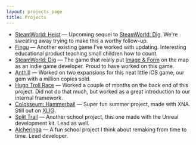 ```yaml
---
layout: projects_page
title: Projects
---
```


- [SteamWorld: Heist](http://steamworldgames.com/heist/) — Upcoming sequel to [SteamWorld: Dig](http://steamworldgames.com/dig/). We're sweating away trying to make this a worthy follow-up.
- [Fingu](http://ipkl.gu.se/english/Research/research_projects/codac/fingu) — Another existing game I've worked with updating. Interesting educational product teaching small children how to count.
- [SteamWorld: Dig](http://steamworldgames.com/dig/) — The game that really put [Image & Form](http://www.imageform.se) on the map as an indie game developer. Proud to have worked on this game.
- [Anthill](http://anthillgame.com/) — Worked on two expansions for this neat little iOS game, our gem with a million copies sold.
- [Hugo Troll Race](http://en.wikipedia.org/wiki/Hugo_Troll_Race) — Worked a couple of months on the back end of this project. Did not do that much, but worked as a great introduction to our internal framework.
- [Colosseum: Hammerball](http://marketplace.xbox.com/en-US/Product/Colosseum-Hammerball/66acd000-77fe-1000-9115-d8025855032c) — Super fun summer project, made with XNA. Still out on [XLIG](http://en.wikipedia.org/wiki/Xbox_Live_Indie_Games).
- [Split Trail](https://www.youtube.com/watch?v=3_6xE0_5rQc) — Another school project, this one made with the Unreal development kit. Lead as well.
- [Alcheringa](https://www.youtube.com/watch?v=uq38Byuvdeg) — A fun school project I think about remaking from time to time. Lead developer.
